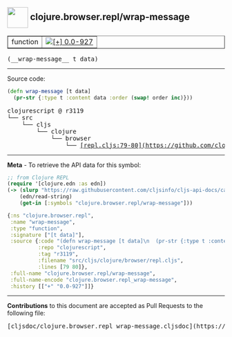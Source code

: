 ## <img width="48px" valign="middle" src="http://i.imgur.com/Hi20huC.png"> clojure.browser.repl/wrap-message

 <table border="1">
<tr>

<td>function</td>
<td><a href="https://github.com/cljsinfo/cljs-api-docs/tree/0.0-927"><img valign="middle" alt="[+] 0.0-927" src="https://img.shields.io/badge/+-0.0--927-lightgrey.svg"></a> </td>
</tr>
</table>

 <samp>
(__wrap-message__ t data)<br>
</samp>

---





Source code:

```clj
(defn wrap-message [t data]
  (pr-str {:type t :content data :order (swap! order inc)}))
```

 <pre>
clojurescript @ r3119
└── src
    └── cljs
        └── clojure
            └── browser
                └── <ins>[repl.cljs:79-80](https://github.com/clojure/clojurescript/blob/r3119/src/cljs/clojure/browser/repl.cljs#L79-L80)</ins>
</pre>


---

__Meta__ - To retrieve the API data for this symbol:

```clj
;; from Clojure REPL
(require '[clojure.edn :as edn])
(-> (slurp "https://raw.githubusercontent.com/cljsinfo/cljs-api-docs/catalog/cljs-api.edn")
    (edn/read-string)
    (get-in [:symbols "clojure.browser.repl/wrap-message"]))
```

```clj
{:ns "clojure.browser.repl",
 :name "wrap-message",
 :type "function",
 :signature ["[t data]"],
 :source {:code "(defn wrap-message [t data]\n  (pr-str {:type t :content data :order (swap! order inc)}))",
          :repo "clojurescript",
          :tag "r3119",
          :filename "src/cljs/clojure/browser/repl.cljs",
          :lines [79 80]},
 :full-name "clojure.browser.repl/wrap-message",
 :full-name-encode "clojure.browser.repl_wrap-message",
 :history [["+" "0.0-927"]]}

```

---

__Contributions__ to this document are accepted as Pull Requests to the following file:

 <pre>
[cljsdoc/clojure.browser.repl_wrap-message.cljsdoc](https://github.com/cljsinfo/cljs-api-docs/blob/master/cljsdoc/clojure.browser.repl_wrap-message.cljsdoc)
</pre>

